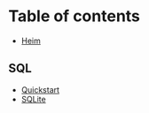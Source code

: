 # Table of contents

* [Heim](README.md)

## SQL

* [Quickstart](sql/quickstart.md)
* [SQLite](sql/sqlite3.md)


